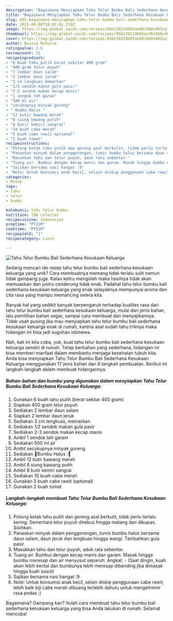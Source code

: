 ```yaml
---
description: "Bagaimana Menyiapkan Tahu Telur Bumbu Bali Sederhana Kesukaan Keluarga, Enak Banget"
title: "Bagaimana Menyiapkan Tahu Telur Bumbu Bali Sederhana Kesukaan Keluarga, Enak Banget"
slug: 665-bagaimana-menyiapkan-tahu-telur-bumbu-bali-sederhana-kesukaan-keluarga-enak-banget
date: 2021-08-08T20:02:41.219Z
image: https://img-global.cpcdn.com/recipes/66b238219605aed0/680x482cq70/tahu-telur-bumbu-bali-sederhana-kesukaan-keluarga-foto-resep-utama.jpg
thumbnail: https://img-global.cpcdn.com/recipes/66b238219605aed0/680x482cq70/tahu-telur-bumbu-bali-sederhana-kesukaan-keluarga-foto-resep-utama.jpg
cover: https://img-global.cpcdn.com/recipes/66b238219605aed0/680x482cq70/tahu-telur-bumbu-bali-sederhana-kesukaan-keluarga-foto-resep-utama.jpg
author: Bessie McGuire
ratingvalue: 3.6
reviewcount: 15
recipeingredient:
- "6 buah tahu putih berat sekitar 400 gram"
- "400 gram telur puyuh"
- "2 lembar daun salam"
- "2 lembar daun jeruk"
- "3 cm lengkuas memarkan"
- "1/2 sendok makan gula pasir"
- "2-3 sendok makan kecap manis"
- "1 sendok teh garam"
- "500 ml air"
- "secukupnya minyak goreng"
- " Bumbu Halus "
- "12 butir bawang merah"
- "8 siung bawang putih"
- "8 butir kemiri sangrai"
- "10 buah cabe merah"
- "5 buah cabe rawit optional"
- "2 buah tomat"
recipeinstructions:
- "Potong kotak tahu putih dan goreng asal berkulit, tidak perlu terlalu kering. Sementara telur puyuh direbus hingga matang dan dikupas. Sisihkan."
- "Panaskan minyak dalam penggorengan, tumis bumbu halus bersama daun salam, daun jeruk dan lengkuas hingga wangi. Tambahkan gula pasir."
- "Masukkan tahu dan telur puyuh, aduk rata sebentar."
- "Tuang air. Bumbui dengan kecap manis dan garam. Masak hingga bumbu meresap dan air menyusut separuh. Angkat.  (Saat dingin, kuah akan lebih kental dan bumbunya lebih meresap dibanding jika dimasak hingga kuah susut)"
- "Sajikan bersama nasi hangat :9"
- "Note: Untuk konsumsi anak kecil, selain diskip penggunaan cabe rawit, lebih baik biji cabe merah dibuang terlebih dahulu untuk mengeliminir rasa pedas ;)"
categories:
- Resep
tags:
- tahu
- telur
- bumbu

katakunci: tahu telur bumbu 
nutrition: 196 calories
recipecuisine: Indonesian
preptime: "PT21M"
cooktime: "PT51M"
recipeyield: "1"
recipecategory: Lunch

---
```



![Tahu Telur Bumbu Bali Sederhana Kesukaan Keluarga](https://img-global.cpcdn.com/recipes/66b238219605aed0/680x482cq70/tahu-telur-bumbu-bali-sederhana-kesukaan-keluarga-foto-resep-utama.jpg)

Sedang mencari ide resep tahu telur bumbu bali sederhana kesukaan keluarga yang unik? Cara membuatnya memang tidak terlalu sulit namun tidak gampang juga. Kalau keliru mengolah maka hasilnya tidak akan memuaskan dan justru cenderung tidak enak. Padahal tahu telur bumbu bali sederhana kesukaan keluarga yang enak selayaknya mempunyai aroma dan cita rasa yang mampu memancing selera kita.

Banyak hal yang sedikit banyak berpengaruh terhadap kualitas rasa dari tahu telur bumbu bali sederhana kesukaan keluarga, mulai dari jenis bahan, lalu pemilihan bahan segar, sampai cara membuat dan menyajikannya. Tidak usah pusing jika mau menyiapkan tahu telur bumbu bali sederhana kesukaan keluarga enak di rumah, karena asal sudah tahu triknya maka hidangan ini bisa jadi suguhan istimewa.




Nah, kali ini kita coba, yuk, buat tahu telur bumbu bali sederhana kesukaan keluarga sendiri di rumah. Tetap berbahan yang sederhana, hidangan ini bisa memberi manfaat dalam membantu menjaga kesehatan tubuh kita. Anda bisa menyiapkan Tahu Telur Bumbu Bali Sederhana Kesukaan Keluarga menggunakan 17 jenis bahan dan 6 langkah pembuatan. Berikut ini langkah-langkah dalam membuat hidangannya.

<!--inarticleads1-->

##### Bahan-bahan dan bumbu yang digunakan dalam menyiapkan Tahu Telur Bumbu Bali Sederhana Kesukaan Keluarga:

1. Gunakan 6 buah tahu putih (berat sekitar 400 gram)
1. Siapkan 400 gram telur puyuh
1. Sediakan 2 lembar daun salam
1. Siapkan 2 lembar daun jeruk
1. Sediakan 3 cm lengkuas, memarkan
1. Sediakan 1/2 sendok makan gula pasir
1. Sediakan 2-3 sendok makan kecap manis
1. Ambil 1 sendok teh garam
1. Sediakan 500 ml air
1. Ambil secukupnya minyak goreng
1. Sediakan  🌼Bumbu Halus :🌼
1. Ambil 12 butir bawang merah
1. Ambil 8 siung bawang putih
1. Ambil 8 butir kemiri sangrai
1. Sediakan 10 buah cabe merah
1. Gunakan 5 buah cabe rawit (optional)
1. Gunakan 2 buah tomat




<!--inarticleads2-->

##### Langkah-langkah membuat Tahu Telur Bumbu Bali Sederhana Kesukaan Keluarga:

1. Potong kotak tahu putih dan goreng asal berkulit, tidak perlu terlalu kering. Sementara telur puyuh direbus hingga matang dan dikupas. Sisihkan.
1. Panaskan minyak dalam penggorengan, tumis bumbu halus bersama daun salam, daun jeruk dan lengkuas hingga wangi. Tambahkan gula pasir.
1. Masukkan tahu dan telur puyuh, aduk rata sebentar.
1. Tuang air. Bumbui dengan kecap manis dan garam. Masak hingga bumbu meresap dan air menyusut separuh. Angkat.  - (Saat dingin, kuah akan lebih kental dan bumbunya lebih meresap dibanding jika dimasak hingga kuah susut)
1. Sajikan bersama nasi hangat :9
1. Note: Untuk konsumsi anak kecil, selain diskip penggunaan cabe rawit, lebih baik biji cabe merah dibuang terlebih dahulu untuk mengeliminir rasa pedas ;)




Bagaimana? Gampang kan? Itulah cara membuat tahu telur bumbu bali sederhana kesukaan keluarga yang bisa Anda lakukan di rumah. Selamat mencoba!
